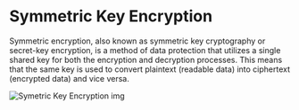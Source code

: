 # Symmetric Key Encryption

Symmetric encryption, also known as symmetric key cryptography or secret-key encryption, is a method of data protection that utilizes a single shared key for both the encryption and decryption processes. This means that the same key is used to convert plaintext (readable data) into ciphertext (encrypted data) and vice versa.

![Symetric Key Encryption img](https://www.google.com/url?sa=i&url=https%3A%2F%2Fwww.cisco.com%2Fc%2Fen%2Fus%2Fproducts%2Fsecurity%2Fencryption-explained.html&psig=AOvVaw25lTFa7kffkuCOZG2QU_7J&ust=1738434840156000&source=images&cd=vfe&opi=89978449&ved=0CBQQjRxqFwoTCODF9srMoIsDFQAAAAAdAAAAABAE)
